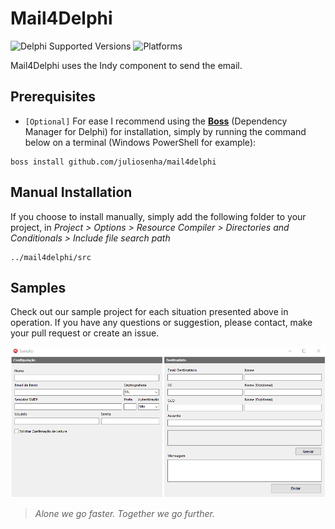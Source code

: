 # Mail4Delphi
![Delphi Supported Versions](https://img.shields.io/badge/Delphi%20Supported%20Versions-XE3..10.3%20Rio-blue.svg)
![Platforms](https://img.shields.io/badge/Supported%20platforms-Win32%20and%20Win64-red.svg)

Mail4Delphi uses the Indy component to send the email.
 
## Prerequisites
 * `[Optional]` For ease I recommend using the [**Boss**](https://github.com/HashLoad/boss) (Dependency Manager for Delphi) for installation, simply by running the command below on a terminal (Windows PowerShell for example):
```
boss install github.com/juliosenha/mail4delphi
```

## Manual Installation
If you choose to install manually, simply add the following folder to your project, in *Project > Options > Resource Compiler > Directories and Conditionals > Include file search path*
```
../mail4delphi/src

```

## Samples
Check out our sample project for each situation presented above in operation. If you have any questions or suggestion, please contact, make your pull request or create an issue.

![Mail4Delphi](img/Screenshot_1.png)

> *Alone we go faster. Together we go further.*
